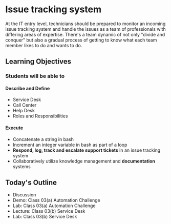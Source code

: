 # Issue tracking system

At the IT entry level, technicians should be prepared to monitor an incoming issue tracking system and handle the issues as a team of professionals with differing areas of expertise. There's a team dynamic of not only "divide and conquer" but also a gradual process of getting to know what each team member likes to do and wants to do.

## Learning Objectives

### Students will be able to

#### Describe and Define

- Service Desk
- Call Center
- Help Desk
- Roles and Responsibilities

#### Execute

- Concatenate a string in bash
- Increment an integer variable in bash as part of a loop
- **Respond, log, track and escalate support tickets** in an issue tracking system
- Collaboratively utilize knowledge management and **documentation** systems

## Today's Outline

- Discussion
- Demo: Class 03(a) Automation Challenge
- Lab: Class 03(a) Automation Challenge
- Lecture: Class 03(b) Service Desk
- Lab: Class 03(b) Service Desk

